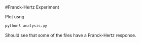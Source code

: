 #Franck-Hertz Experiment

Plot usng 

```bash
python3 analysis.py
```

Should see that some of the files have a Franck-Hertz response.
